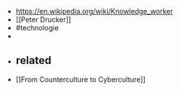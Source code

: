 - https://en.wikipedia.org/wiki/Knowledge_worker
- [[Peter Drucker]]
- #technologie
-
- ## related
- [[From Counterculture to Cyberculture]]